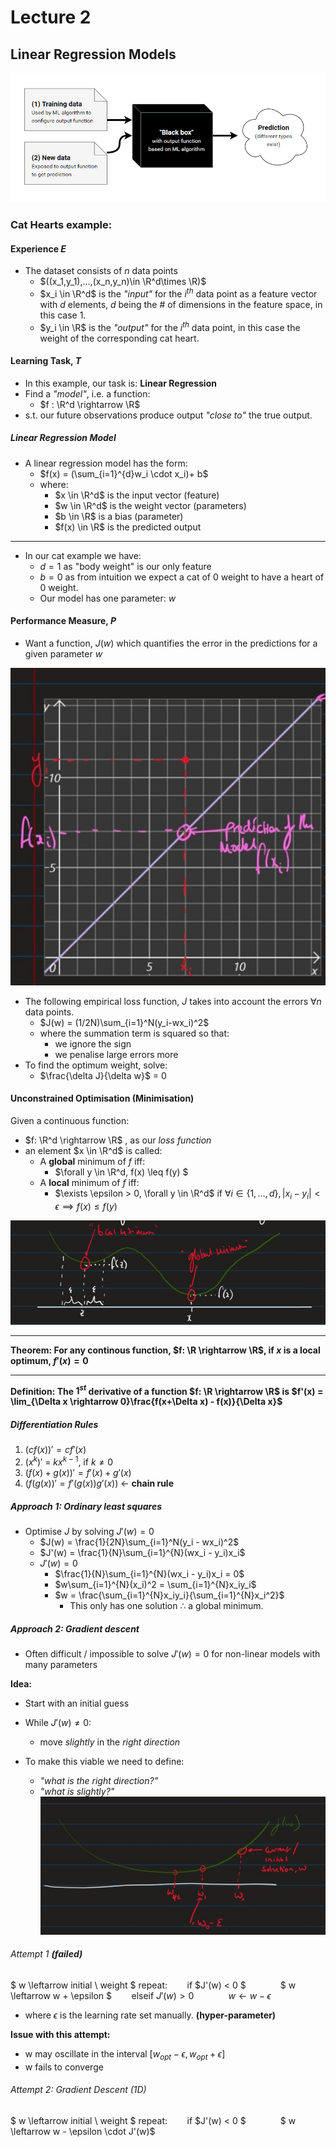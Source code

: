 # Lecture 2

## Linear Regression Models

![High level representation of ML](../resources/ML-supervised-l2.png)

### Cat Hearts example:

#### Experience $E$

- The dataset consists of $n$ data points 
  - $((x_1,y_1),...,(x_n,y_n)\in \R^d\times \R)$
  - $x_i \in \R^d$ is the *"input"* for the $i^{th}$ data point as a feature vector with $d$ elements, $d$ being the # of dimensions in the feature space, in this case 1.
  - $y_i \in \R$ is the *"output"* for the $i^{th}$ data point, in this case the weight of the corresponding cat heart.


#### Learning Task, $T$

- In this example, our task is: **Linear Regression**
- Find a *"model"*, i.e. a function:
  - $f : \R^d \rightarrow \R$
- s.t. our future observations produce output *"close to"* the true output.

##### Linear Regression Model

- A linear regression model has the form: 
  - $f(x) = (\sum_{i=1}^{d}w_i \cdot x_i)+ b$
  - where:
    - $x \in \R^d$ is the input vector (feature)
    - $w \in \R^d$ is the weight vector (parameters)
    - $b \in \R$ is a bias (parameter)
    - $f(x) \in \R$ is the predicted output

___

- In our cat example we have: 
  - $d=1$ as "body weight" is our only feature
  - $b=0$ as from intuition we expect a cat of 0 weight to have a heart of 0 weight.
  - Our model has one parameter: $w$ 

#### Performance Measure, $P$

- Want a function, $J(w)$ which quantifies the error in the predictions for a given parameter $w$

![Graph showing predicted vs actual values](../resources/y=x-notes.jpg)

- The following empirical loss function, $J$ takes into account the errors $\forall n$ data points.
  - $J(w) = (1/2N)\sum_{i=1}^N(y_i-wx_i)^2$
  - where the summation term is squared so that:
    - we ignore the sign
    - we penalise large errors more
- To find the optimum weight, solve:
  - $\frac{\delta J}{\delta w}$ = 0 


#### Unconstrained Optimisation (Minimisation)

Given a continuous function:

- $f: \R^d \rightarrow \R$ , as our *loss function*
- an element $x \in \R^d$ is called:
  - A **global** minimum of $f$ iff: 
    - $\forall y \in \R^d, f(x) \leq f(y) $
  - A **local** minimum of $f$ iff:
    - $\exists \epsilon > 0, \forall y \in \R^d$ if $\forall i \in \{1,...,d\} , | x_i - y_i | < \epsilon \implies f(x) \leq f(y)$

![Graph showing local vs global minima](../resources/local-minima.jpg)

___
**Theorem: 
For any continous function, $f: \R \rightarrow \R$, if $x$ is a local optimum, $f'(x) = 0$**
___

**Definition:
The $1^{st}$ derivative of a function $f: \R \rightarrow \R$ is 
$f'(x) = \lim_{\Delta x \rightarrow 0}\frac{f(x+\Delta x) - f(x)}{\Delta x}$**

##### Differentiation Rules

1. $(cf(x))' = cf'(x)$
2. $(x^k)'$ = $kx^{k-1}$, if $k \neq 0$
3. $(f(x)+g(x))' = f'(x) + g'(x)$
4. $(f(g(x))'  = f'(g(x))g'(x))$ $\leftarrow$ **chain rule**

##### Approach 1: Ordinary least squares
  
- Optimise $J$ by solving $J'(w) = 0$
  - $J(w) = \frac{1}{2N}\sum_{i=1}^N(y_i - wx_i)^2$
  - $J'(w) = \frac{1}{N}\sum_{i=1}^{N}(wx_i - y_i)x_i$
  - $J'(w) = 0$
    - $\frac{1}{N}\sum_{i=1}^{N}(wx_i - y_i)x_i = 0$
    - $w\sum_{i=1}^{N}(x_i)^2 = \sum_{i=1}^{N}x_iy_i$
    - $w = \frac{\sum_{i=1}^{N}x_iy_i}{\sum_{i=1}^{N}x_i^2}$
      - This only has one solution $\therefore$ a global minimum. 

##### Approach 2: Gradient descent

- Often difficult / impossible to solve $J'(w) = 0$ for non-linear models with many parameters

**Idea:**

- Start with an initial guess
- While $J'(w) \neq 0$:
  - move *slightly* in the *right direction*

- To make this viable we need to define:
  - *"what is the right direction?"*
  - *"what is slightly?"*
![Graph of gradient descent](../resources/GradientDescent&#32;.jpg)

###### Attempt 1 **(failed)**

$ w \leftarrow initial \ weight $
repeat: 
&nbsp;&nbsp;&nbsp;&nbsp;&nbsp;&nbsp; if $J'(w) < 0 $
&nbsp;&nbsp;&nbsp;&nbsp;&nbsp;&nbsp;&nbsp;&nbsp;&nbsp;&nbsp;&nbsp;&nbsp; $  w \leftarrow w + \epsilon $
&nbsp;&nbsp;&nbsp;&nbsp;&nbsp;&nbsp; elseif $J'(w) > 0$
&nbsp;&nbsp;&nbsp;&nbsp;&nbsp;&nbsp;&nbsp;&nbsp;&nbsp;&nbsp;&nbsp;&nbsp; $w \leftarrow w - \epsilon$ 

- where $\epsilon$ is the learning rate set manually. **(hyper-parameter)**

**Issue with this attempt:**

- w may oscillate in the interval $[w_{opt} - \epsilon, w_{opt}+ \epsilon]$
- w fails to converge 

###### Attempt 2: Gradient Descent (1D)

$ w \leftarrow initial \ weight $
repeat: 
&nbsp;&nbsp;&nbsp;&nbsp;&nbsp;&nbsp; if $J'(w) < 0 $
&nbsp;&nbsp;&nbsp;&nbsp;&nbsp;&nbsp;&nbsp;&nbsp;&nbsp;&nbsp;&nbsp;&nbsp; $  w \leftarrow w - \epsilon \cdot J'(w)$